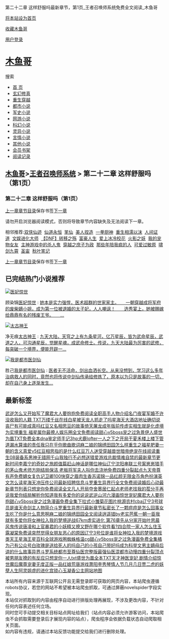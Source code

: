 第二十二章 这样舒服吗最新章节，第1页\_王者召唤师系统免费全文阅读\_木鱼哥

[将本站设为首页](javascript:winSetHP();)

[收藏木鱼哥](javascript:winAddFav())

[用户登录](/login.html?url=https%3A%2F%2Fwww.muyuge.net%2Fread%2F33719%2F9740910.html)

[木鱼哥](/)
========

搜索

* [首 页](/)
* [玄幻修真](/sort1/1.html)
* [重生穿越](/sort2/1.html)
* [都市小说](/sort3/1.html)
* [军史小说](/sort4/1.html)
* [网游小说](/sort5/1.html)
* [科幻小说](/sort6/1.html)
* [灵异小说](/sort7/1.html)
* [言情小说](/sort8/1.html)
* [其他小说](/sort9/1.html)
* [会员书架](/mybook.html)
* [阅读记录](/jilu.html)

[木鱼哥](/)>[王者召唤师系统](/read/33719.html) > 第二十二章 这样舒服吗（第1页）
-------------------------------------------------------

### 第二十二章 这样舒服吗（第1页）

[上一章](/read/33719/9740908.html)[章节目录](/read/33719.html)保存书签[下一章](/read/33719/9740910_1.html)

请勿开启浏览器阅读模式，否则将导致章节内容缺失及无法阅读下一章。

相邻推荐:[双侠仙迹](/read/33712.html)  [仙道永恒](/read/33715.html)  [笔仙](/read/33707.html)  [美人捏造](/read/33702.html)  [一拳厨神](/read/33711.html)  [重生相濡以沫](/read/33710.html)  [人间证道](/read/33706.html)  [文娱进化大师](/read/33713.html)  [【DNF】转移之殇](/read/33714.html)  [富豪人生](/read/33717.html)  [爱上冰冷校花](/read/33699.html)  [火影之妖](/read/33700.html)  [我的宠物女友](/read/33708.html)  [主神游戏中的杀人鬼](/read/33709.html)  [穿越之庶子为政](/read/33701.html)  [那些年陪我疯的人](/read/33704.html)  [可爱过敏原](https://www.shxsw.com/novel_47571/index.html)  [啸剑九霄](/read/33703.html)  [圣宙](/read/33705.html)  [秋叶笔记](/read/33716.html)

[上一章](/read/33719/9740908.html)[章节目录](/read/33719.html)保存书签[下一章](/read/33719/9740910_1.html)

已完结热门小说推荐
---------

[![医妃惊世](/img/52777.jpg)](/read/52777.html)

顾染锦[医妃惊世](/read/52777.html)
:   [她本是实力强悍，医术超群的世家家主。　　一朝穿越成将军府的废柴嫡小姐，成为第一位被退婚的太子妃，人人嘲讽！　　选秀宴上，她被赐嫁给鼎鼎有名的残废王爷。　　...](/read/52777.html)

[![太古神王](/img/26.jpg)](/read/26.html)

净无痕[太古神王](/read/26.html)
:   [九天大陆，天穹之上有九条星河，亿万星辰，皆为武命星辰，武道之人，可沟通星辰，觉醒星魂，成武命修士。传说，九天大陆最为厉害的武修，每突破一个境界，便能开辟一...](/read/26.html)

[![我是都市医剑仙](/img/72879.jpg)](/read/72879.html)

胜己[我是都市医剑仙](/read/72879.html)
:   [医者无不活命，剑出血洒长空。从来没想到，学习这么多年治病救人的同时，竟然也将传说中剑仙传承给修炼了，原本以为只是故事的一切，却在自己身上逐渐发生...](/read/72879.html)

最新标签
----

[武逆怎么又开始写了](/info/3928279.html)[魔君大人要抱抱免费阅读](/info/3928369.html)[全职高手人物介绍](/info/3928129.html)[名门夜宴军婚](/info/3928292.html)[不许没收我的人籍 TXT](/info/3928148.html)[万缕千丝在线](/info/3928240.html)[白星被天龙人抓走了吗](/info/3928101.html)[星海天大酒店地址](/info/3928096.html)[确切说](/info/3928363.html)[丧尸有可能成真吗](/info/3928125.html)[红豆又名相思豆的故事](/info/3928135.html)[倚天屠龙成年版前传](/info/3928247.html)[虚实相生就是化虚境为实境](/info/3928175.html)[重生 福星](/info/3928220.html)[属你最撩人娱乐圈全文免费阅读](/info/3928326.html)[甜心v5boss宠之过急景伊人](/info/3928362.html)[盛世为凰TXT免费全本](/info/3928144.html)[dna鉴定师手记3](/info/3928113.html)[hp犬鹿lofter](/info/3928103.html)[一人之下之开局干夏禾](/info/3928217.html)[楼上楼下管道漏水算谁的责任](/info/3928324.html)[我只在乎你歌曲歌词](/info/3928235.html)[麻二娘的锦绣田园怎么样](/info/3928346.html)[重生之福星肥妻](/info/3928218.html)[一朝的含义](/info/3928119.html)[真爱v5](/info/3928157.html)[红豆相思指的是什么红豆](/info/3928137.html)[万人迷受穿越兽世](/info/3928158.html)[暗帝绝宠在线阅读](/info/3928133.html)[重生08装备系男神无错网](/info/3928185.html)[千山我独行不必想送](/info/3928214.html)[猎爱游戏总裁情难自禁的最新章节更新时间](/info/3928183.html)[李嘉宁的奇妙之旅颜值篇](/info/3928149.html)[赶山神话是哪位神仙](/info/3928375.html)[辽宁沈阳串联三号案](/info/3928223.html)[崽崽猎手的](/info/3928207.html)[茅山鬼术师方刚结局](/info/3928180.html)[保洁 老板](/info/3928204.html)[将军夫人叫你去浇地免费](/info/3928357.html)[四重分裂起点](/info/3928228.html)[九天帝尊有声免费](/info/3928303.html)[嫡女复仇记卫卿100](/info/3928254.html)[快穿之眉肉生香苏诺锦](/info/3928244.html)[一品红颜无限金币](/info/3928156.html)[角色扮演英文怎么读](/info/3928321.html)[星海天冲压件公司最新招聘信息](/info/3928097.html)[斗罗重生异界行全文免费阅读](/info/3928273.html)[婚后心动最新章节列表](/info/3928252.html)[只想宠你免费阅读全文](/info/3928249.html)[凡人开局夺舍墨居仁起点](/info/3928210.html)[老师老找我的茬](/info/3928266.html)[分手再说我爱你结局解析](/info/3928331.html)[你知道我有多爱你的说说](/info/3928372.html)[武逆山河六漫画](/info/3928280.html)[惊世宠妃魔君大人要抱抱](/info/3928368.html)[甜心v5boss宠之过急漫画免费全集下拉式](/info/3928359.html)[小雏菊花图片](/info/3928085.html)[桃源农村](/info/3928302.html)[cba辽宁3号球员是谁](/info/3928224.html)[天命剑主人物简介](/info/3928304.html)[斗罗重生异界行最新章节](/info/3928275.html)[私密长了一颗痘痘是怎么回事](/info/3928314.html)[女生吃了你是什么意思啊](/info/3928253.html)[麻二娘的锦绣田园全文阅读](/info/3928344.html)[逍遥错by老实芭蕉](/info/3928194.html)[一朝一臣](/info/3928118.html)[我就有多爱你](/info/3928373.html)[将女神拉入我的梦境](/info/3928093.html)[逆战67km](/info/3928127.html)[虚实进化 第76章](/info/3928171.html)[先从分家开始叶思晨](/info/3928177.html)[风鬼传说唐凌和上官](/info/3928193.html)[暴君的小妖精又撩又野在哪个软件看?](/info/3928145.html)[四合院一家人怎么住](/info/3928340.html)[玉露凝棠免费读](/info/3928365.html)[突然觉得女朋友恶心的原因](/info/3928313.html)[辽宁3号位是谁](/info/3928222.html)[将女神拉入我的梦境游戏类](/info/3928092.html)[天王星海王星百科](/info/3928095.html)[全球游戏圏](/info/3928348.html)[蜘蛛格温cg](/info/3928196.html)[甜心v5boss宠之过急漫画免费全集橘为己有公众号](/info/3928360.html)[白玫瑰是送给死人的吗](/info/3928088.html)[自己的小孩自己带好吗](/info/3928178.html)[成为科举文男主嫡母后讲的什么故事](/info/3928104.html)[异界斗罗系统](/info/3928270.html)[都市至尊仙医完整版](/info/3928323.html)[最强仙医混都市动慢](/info/3928160.html)[四重分裂顶点](/info/3928231.html)[被男朋友撩的有反应](/info/3928297.html)[只想宠你一人txt](/info/3928250.html)[盛世为凰全本TXT](/info/3928143.html)[天才神医宠妃 剧情介绍](/info/3928318.html)[惊世魔后魔尊宠妻无度正版](/info/3928370.html)[一品红娘](/info/3928153.html)[荒唐游戏萧阳李秀琴](/info/3928245.html)[情人节几月几日](/info/3928285.html)[贾二虎的妖孽人生阿灵姐](/info/3928364.html)[虚的进化](/info/3928169.html)[宫锁心玉凝香公主](/info/3928255.html)[网站地图](/sitemap_1.xml)

本站所有内容来源于互联网公开且无需登录即可获取的网页内容，本站爬虫遵循robots协议，若您的网站不希望被本站爬虫抓取，可通过屏蔽novelspider字段实现。  
本站仅对抓取到的内容由程序自动进行排版处理再展现，不涉及更改内容，不针对任何内容表述任何立场。  
同时您可手动提交相关目标站点网址给我们（站点内容必须允许游客访问，本站爬虫不会抓取需要登录后才展现内容的站点），爬虫程序会依据负载状态自动爬取相关页面。  
如内容有违规，请通过本站反馈功能提交给我们进行删除处理。